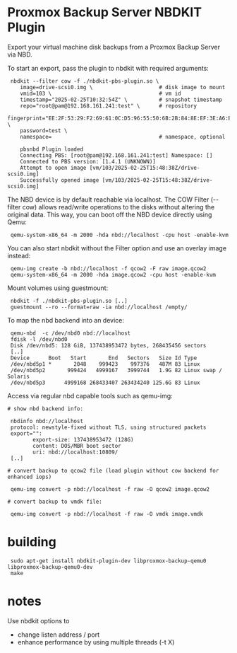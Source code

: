 # Proxmox Backup Server NBDKIT Plugin

Export your virtual machine disk backups from a Proxmox Backup Server via NBD.

To start an export, pass the plugin to nbdkit with required arguments:

```
 nbdkit --filter cow -f ./nbdkit-pbs-plugin.so \
    image=drive-scsi0.img \                     # disk image to mount
    vmid=103 \                                  # vm id
    timestamp="2025-02-25T10:32:54Z" \          # snapshot timestamp
    repo="root@pam@192.168.161.241:test" \      # repository
    fingerprint="EE:2F:53:29:F2:69:61:0C:D5:96:55:50:6B:2B:84:8E:EF:3E:A6:B0:CA:18:5C:F7:92:BA:54:71:15:56:83:5B" \
    password=test \
    namespace=                                  # namespace, optional

    pbsnbd Plugin loaded
    Connecting PBS: [root@pam@192.168.161.241:test] Namespace: []
    Connected to PBS version: [1.4.1 (UNKNOWN)]
    Attempt to open image [vm/103/2025-02-25T15:48:38Z/drive-scsi0.img]
    Successfully opened image [vm/103/2025-02-25T15:48:38Z/drive-scsi0.img]
```

The NBD device is by default reachable via localhost. The COW Filter (--filter
cow) allows read/write operations to the disks without altering the original
data. This way, you can boot off the NBD device directly using Qemu:

```
 qemu-system-x86_64 -m 2000 -hda nbd://localhost -cpu host -enable-kvm
```

You can also start nbdkit without the Filter option and use an overlay
image instead:

```
 qemu-img create -b nbd://localhost -f qcow2 -F raw image.qcow2
 qemu-system-x86_64 -m 2000 -hda image.qcow2 -cpu host -enable-kvm
```

Mount volumes using guestmount:

```
 nbdkit -f ./nbdkit-pbs-plugin.so [..]
 guestmount --ro --format=raw -ia nbd://localhost /empty/
```

To map the nbd backend into an device:

```
 qemu-nbd  -c /dev/nbd0 nbd://localhost
 fdisk -l /dev/nbd0
 Disk /dev/nbd5: 128 GiB, 137438953472 bytes, 268435456 sectors
 [..]
 Device      Boot   Start       End   Sectors   Size Id Type
 /dev/nbd5p1 *       2048    999423    997376   487M 83 Linux
 /dev/nbd5p2       999424   4999167   3999744   1.9G 82 Linux swap / Solaris
 /dev/nbd5p3      4999168 268433407 263434240 125.6G 83 Linux
```

Access via regular nbd capable tools such as qemu-img:

```
# show nbd backend info:

 nbdinfo nbd://localhost
 protocol: newstyle-fixed without TLS, using structured packets
 export="":
        export-size: 137438953472 (128G)
        content: DOS/MBR boot sector
        uri: nbd://localhost:10809/
 [..]

# convert backup to qcow2 file (load plugin without cow backend for enhanced iops)

 qemu-img convert -p nbd://localhost -f raw -O qcow2 image.qcow2

# convert backup to vmdk file:

 qemu-img convert -p nbd://localhost -f raw -O vmdk image.vmdk
```

# building

```
 sudo apt-get install nbdkit-plugin-dev libproxmox-backup-qemu0 libproxmox-backup-qemu0-dev
 make
```

# notes

Use nbdkit options to

 * change listen address / port
 * enhance performance by using multiple threads (-t X)
